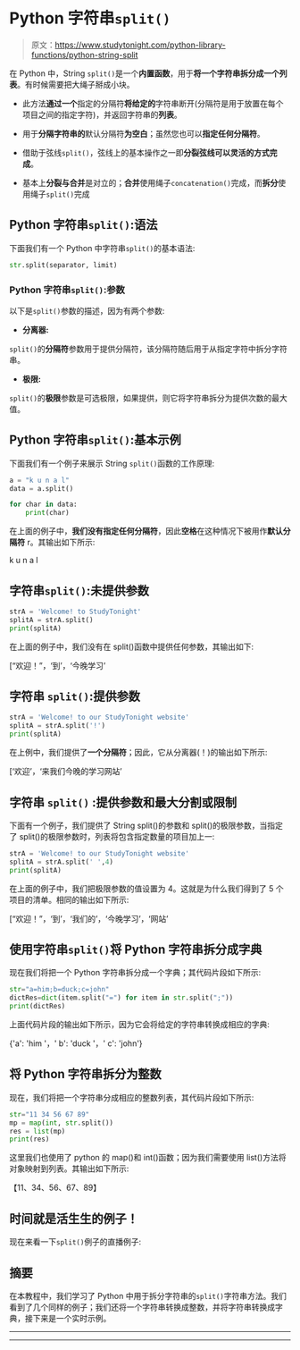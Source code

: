 # Python 字符串`split()`

> 原文：<https://www.studytonight.com/python-library-functions/python-string-split>

在 Python 中，String `split()`是一个**内置函数**，用于**将一个字符串拆分成一个列表**。有时候需要把大绳子掰成小块。

*   此方法**通过一个**指定的分隔符**将给定的**字符串断开(分隔符是用于放置在每个项目之间的指定字符)，并返回字符串的**列表**。

*   用于**分隔字符串的**默认分隔符**为空白**；虽然您也可以**指定任何分隔符**。

*   借助于弦线`split()`，弦线上的基本操作之一即**分裂弦线可以灵活的方式完成**。

*   基本上**分裂与合并**是对立的；**合并**使用绳子`concatenation()`完成，而**拆分**使用绳子`split()`完成

## Python 字符串`split()`:语法

下面我们有一个 Python 中字符串`split()`的基本语法:

```py
str.split(separator, limit)
```

### Python 字符串`split()`:参数

以下是`split()`参数的描述，因为有两个参数:

*   **分离器:**

`split()`的**分隔符**参数用于提供分隔符，该分隔符随后用于从指定字符中拆分字符串。

*   **极限:**

`split()`的**极限**参数是可选极限，如果提供，则它将字符串拆分为提供次数的最大值。

## Python 字符串`split()`:基本示例

下面我们有一个例子来展示 String `split()`函数的工作原理:

```py
a = "k u n a l"
data = a.split()

for char in data:
    print(char)
```

在上面的例子中，**我们没有指定任何分隔符**，因此**空格**在这种情况下被用作**默认分隔符** r。其输出如下所示:

k
u
n
a
l

## 字符串`split()`:未提供参数

```py
strA = 'Welcome! to StudyTonight'
splitA = strA.split()
print(splitA)
```

在上面的例子中，我们没有在 split()函数中提供任何参数，其输出如下:

[“欢迎！”，‘到’，‘今晚学习’

## 字符串 `split()`:提供参数

```py
strA = 'Welcome! to our StudyTonight website'
splitA = strA.split('!')
print(splitA)
```

在上例中，我们提供了**一个分隔符**；因此，它从分离器(！)的输出如下所示:

[‘欢迎’，‘来我们今晚的学习网站’

## 字符串 ``split()`` :提供参数和最大分割或限制

下面有一个例子，我们提供了 String split()的参数和 split()的极限参数，当指定了 split()的极限参数时，列表将包含指定数量的项目加上一:

```py
strA = 'Welcome! to our StudyTonight website'
splitA = strA.split(' ',4)
print(splitA)
```

在上面的例子中，我们把极限参数的值设置为 4。这就是为什么我们得到了 5 个项目的清单。相同的输出如下所示:

[“欢迎！”，‘到’，‘我们的’，‘今晚学习’，‘网站’

## 使用字符串`split()`将 Python 字符串拆分成字典

现在我们将把一个 Python 字符串拆分成一个字典；其代码片段如下所示:

```py
str="a=him;b=duck;c=john"
dictRes=dict(item.split("=") for item in str.split(";"))
print(dictRes)
```

上面代码片段的输出如下所示，因为它会将给定的字符串转换成相应的字典:

{'a': 'him '，' b': 'duck '，' c': 'john'}

## 将 Python 字符串拆分为整数

现在，我们将把一个字符串分成相应的整数列表，其代码片段如下所示:

```py
str="11 34 56 67 89"
mp = map(int, str.split())
res = list(mp)
print(res)
```

这里我们也使用了 python 的 map()和 int()函数；因为我们需要使用 list()方法将对象映射到列表。其输出如下所示:

【11、34、56、67、89】

## 时间就是活生生的例子！

现在来看一下`split()`例子的直播例子:

## 摘要

在本教程中，我们学习了 Python 中用于拆分字符串的`split()`字符串方法。我们看到了几个同样的例子；我们还将一个字符串转换成整数，并将字符串转换成字典，接下来是一个实时示例。

* * *

* * *